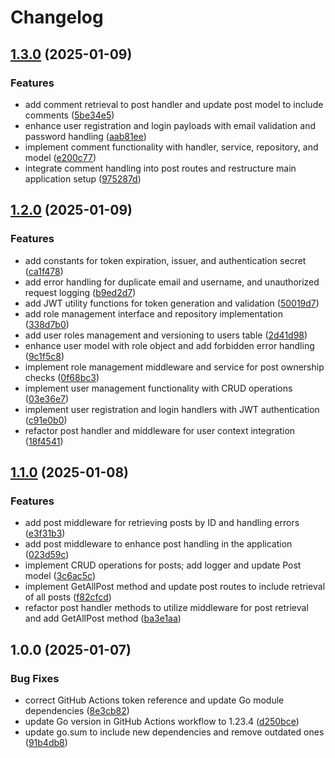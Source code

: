 # Changelog

## [1.3.0](https://github.com/umeh-promise/blog/compare/v1.2.0...v1.3.0) (2025-01-09)


### Features

* add comment retrieval to post handler and update post model to include comments ([5be34e5](https://github.com/umeh-promise/blog/commit/5be34e527419d24b46cf460c263b748183f39cd0))
* enhance user registration and login payloads with email validation and password handling ([aab81ee](https://github.com/umeh-promise/blog/commit/aab81eeed4e27ab6a907395ccf55752fc1d04268))
* implement comment functionality with handler, service, repository, and model ([e200c77](https://github.com/umeh-promise/blog/commit/e200c774b218ecc86d96bdf3e6aeb33b4c933e2c))
* integrate comment handling into post routes and restructure main application setup ([975287d](https://github.com/umeh-promise/blog/commit/975287d1fada252bba1043b2776ad87ad1df9257))

## [1.2.0](https://github.com/umeh-promise/blog/compare/v1.1.0...v1.2.0) (2025-01-09)


### Features

* add constants for token expiration, issuer, and authentication secret ([ca1f478](https://github.com/umeh-promise/blog/commit/ca1f4784cb49fb596ab2f30e25f21528a723841d))
* add error handling for duplicate email and username, and unauthorized request logging ([b9ed2d7](https://github.com/umeh-promise/blog/commit/b9ed2d743d3faac47751545491493ba8c24017d8))
* add JWT utility functions for token generation and validation ([50019d7](https://github.com/umeh-promise/blog/commit/50019d7c02dae843f4b1f4224fa5f89fdbe364bf))
* add role management interface and repository implementation ([338d7b0](https://github.com/umeh-promise/blog/commit/338d7b0f2bd241bbc19f8dd1b52dc34f0dbe9883))
* add user roles management and versioning to users table ([2d41d98](https://github.com/umeh-promise/blog/commit/2d41d9875f60c9c3d7f8566a57ad6e08d1f10ea5))
* enhance user model with role object and add forbidden error handling ([9c1f5c8](https://github.com/umeh-promise/blog/commit/9c1f5c829f9c1d707ecdd522044185d7f41e39ee))
* implement role management middleware and service for post ownership checks ([0f68bc3](https://github.com/umeh-promise/blog/commit/0f68bc3cb468fa7045434fc0cc4e17e808ee79b5))
* implement user management functionality with CRUD operations ([03e36e7](https://github.com/umeh-promise/blog/commit/03e36e7a7109058491362f4920e3e2010d6e6714))
* implement user registration and login handlers with JWT authentication ([c91e0b0](https://github.com/umeh-promise/blog/commit/c91e0b0f282da985e8f49a9335b73eb0acd9bff6))
* refactor post handler and middleware for user context integration ([18f4541](https://github.com/umeh-promise/blog/commit/18f4541451f285298eebce0d1d3af296efac80b2))

## [1.1.0](https://github.com/umeh-promise/blog/compare/v1.0.0...v1.1.0) (2025-01-08)


### Features

* add post middleware for retrieving posts by ID and handling errors ([e3f31b3](https://github.com/umeh-promise/blog/commit/e3f31b3126d5c053cf1c6c0b3f3cd74f6929adb3))
* add post middleware to enhance post handling in the application ([023d59c](https://github.com/umeh-promise/blog/commit/023d59cd6086b9297f83eebda52f406c1d4b39aa))
* implement CRUD operations for posts; add logger and update Post model ([3c6ac5c](https://github.com/umeh-promise/blog/commit/3c6ac5c985ab73d46c72633e6104d7df67e61c63))
* implement GetAllPost method and update post routes to include retrieval of all posts ([f82cfcd](https://github.com/umeh-promise/blog/commit/f82cfcdeaef8f5a764bd7b362e7f968861895feb))
* refactor post handler methods to utilize middleware for post retrieval and add GetAllPost method ([ba3e1aa](https://github.com/umeh-promise/blog/commit/ba3e1aa59e59783e8f84a8070f3b162a2930eb86))

## 1.0.0 (2025-01-07)


### Bug Fixes

* correct GitHub Actions token reference and update Go module dependencies ([8e3cb82](https://github.com/umeh-promise/blog/commit/8e3cb82fdd64af4b4031c7e0971e98f3f1946d70))
* update Go version in GitHub Actions workflow to 1.23.4 ([d250bce](https://github.com/umeh-promise/blog/commit/d250bce428c40cc229f93066d78726e34d648e93))
* update go.sum to include new dependencies and remove outdated ones ([91b4db8](https://github.com/umeh-promise/blog/commit/91b4db8a3fed673ea602f358334e7105fa67fd3d))

